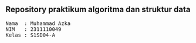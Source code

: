 ## Repository praktikum algoritma dan struktur data

<pre>
Nama  : Muhammad Azka
NIM   : 2311110049
Kelas : S1SD04-A
</pre>